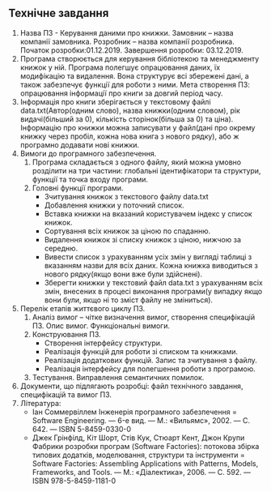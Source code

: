 ## Технічне завдання
1.  Назва ПЗ - Керування даними про книжки.
Замовник – назва компанії замовника.
Розробник – назва компанії розробника.
Початок розробки:01.12.2019.
Завершення розробки: 03.12.2019.
1. Програма створюється для керування бібліотекою та менеджменту книжок у ній. Програма полегшує опрацювання даних, їх модифікацію та видалення. Вона структурує всі збережені дані, а також забезпечує функції для роботи з ними.
 Мета створення ПЗ: опрацювання інформації про книги за довгий період часу.
1.  Інформація про книги зберігається у текстовому файлі data.txt(Автор(одним слово), назва книжки(одним словом), рік видачі(більший за 0), кількість сторінок(більша за 0) та ціна).
Інформацію про книжки можна записувати у файл(дані про окрему книжку через пробіл, кожна нова книга з нового рядку), або ж програмно додавати нові книжки.
1. Вимоги до програмного забезпечення. 
    1. Програма складається з одного файлу, який можна умовно розділити на три частини: глобальні ідентифікатори та структури, функції та точка входу програми.
    1. Головні функції програми.
        * Зчитування книжок з текстового файлу data.txt
        * Добавлення книжки у поточний список.
        * Вставка книжки на вказаний користувачем індекс у список книжок.
        * Сортування всіх книжок за ціною по спаданню.
        * Видалення книжок зі списку книжок з ціною, нижчою за середню.
        * Вивести список з урахуванням усіх змін у вигляді таблиці з вказанням назви для всіх даних. Кожна книжка виводиться з нового рядку(якщо вони вже були здійснені).
        * Зберегти книжки у текстовий файл data.txt з урахуванням всіх змін, внесених в процесі виконання програми(у випадку якщо вони були, якщо ні то зміст файлу не зміниться).
1. Перелік етапів життєвого циклу ПЗ.
    1. Аналіз вимог – чітке визначення вимог, створення специфікацій ПЗ. Опис вимог. Функціональні вимоги.
    1. Конструювання ПЗ.
        * Створення інтерфейсу структури.
        * Реалізація функцій для роботи зі списком та книжками.
        * Реалізація додаткових функцій. Запис та зчитування з файлу.
        * Реалізація інтерфейсу для полегшення роботи з програмою.
    1. Тестування. Виправлення семантичних помилок.
1. Документи, що підлягають розробці: файл технічного завдання, специфікацій та вимог ПЗ.
1. Література:
    *	Іан Соммервіллем Інженерія програмного забезпечення = Software Engineering. — 6-е вид. — М.: «Вильямс», 2002. — С. 642. — ISBN 5-8459-0330-0
    *	Джек Грінфілд, Кіт Шорт, Стів Кук, Стюарт Кент, Джон Крупи Фабрики розробки програм (Software Factories): потокова збірка типових додатків, моделювання, структури та інструменти = Software Factories: Assembling Applications with Patterns, Models, Frameworks, and Tools. — М.: «Діалектика», 2006. — С. 592. — ISBN 978-5-8459-1181-0
